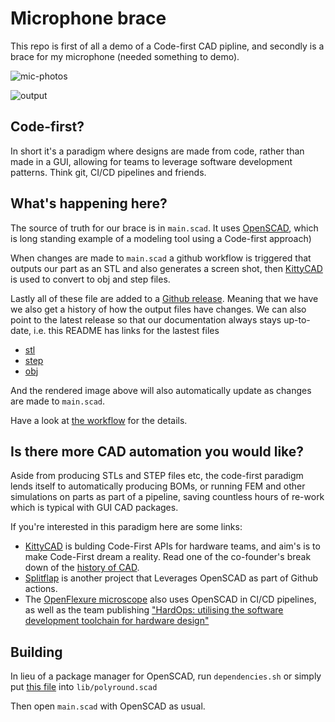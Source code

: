 # Microphone brace

This repo is first of all a demo of a Code-first CAD pipline, and secondly is a brace for my microphone (needed something to demo).

![mic-photos](https://user-images.githubusercontent.com/29681384/173442178-0a78c227-26d1-4d2c-9fea-c7a23319518f.png)

![output](https://github.com/Irev-Dev/code-first-microphone-brace/releases/latest/download/output.png)

## Code-first?

In short it's a paradigm where designs are made from code, rather than made in a GUI, allowing for teams to leverage software development patterns. Think git, CI/CD pipelines and friends.

## What's happening here?

The source of truth for our brace is in `main.scad`. It uses [OpenSCAD](https://openscad.org/), which is long standing example of a modeling tool using a Code-first approach)

When changes are made to `main.scad` a github workflow is triggered that outputs our part as an STL and also generates a screen shot, then [KittyCAD](https://kittycad.io/) is used to convert to obj and step files.

Lastly all of these file are added to a [Github release](https://github.com/Irev-Dev/code-first-microphone-brace/releases). Meaning that we have we also get a history of how the output files have changes. We can also point to the latest release so that our documentation always stays up-to-date, i.e. this README has links for the lastest files

- [stl](github.com/Irev-Dev/code-first-microphone-brace/releases/latest/download/output.stl)
- [step](github.com/Irev-Dev/code-first-microphone-brace/releases/latest/download/output.step)
- [obj](github.com/Irev-Dev/code-first-microphone-brace/releases/latest/download/output.obj)

And the rendered image above will also automatically update as changes are made to `main.scad`.

Have a look at [the workflow](https://github.com/Irev-Dev/code-first-microphone-brace/blob/main/.github/workflows/create-artifacts.yml) for the details.

## Is there more CAD automation you would like?

Aside from producing STLs and STEP files etc, the code-first paradigm lends itself to automatically producing BOMs, or running FEM and other simulations on parts as part of a pipeline, saving countless hours of re-work which is typical with GUI CAD packages.

If you're interested in this paradigm here are some links:
- [KittyCAD](https://kittycad.io/) is bulding Code-First APIs for hardware teams, and aim's is to make Code-First dream a reality. Read one of the co-founder's break down of the [history of CAD](https://medium.com/embedded-ventures/mechanical-cad-yesterday-today-and-tomorrow-981cef7e06b1).
- [Splitflap](https://github.com/scottbez1/splitflap) is another project that Leverages OpenSCAD as part of Github actions.
- The [OpenFlexure microscope](https://gitlab.com/openflexure/openflexure-microscope) also uses OpenSCAD in CI/CD pipelines, as well as the team publishing ["HardOps: utilising the software development toolchain for hardware design"](https://www.tandfonline.com/doi/full/10.1080/0951192X.2022.2028188)

## Building

In lieu of a package manager for OpenSCAD, run `dependencies.sh` or simply put [this file](https://raw.githubusercontent.com/Irev-Dev/Round-Anything/1.0.4/polyround.scad) into `lib/polyround.scad`

Then open `main.scad` with OpenSCAD as usual.
